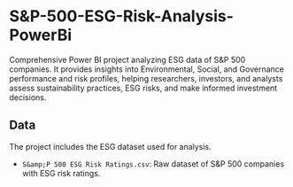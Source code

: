# S&P-500-ESG-Risk-Analysis-PowerBi
Comprehensive Power BI project analyzing ESG data of S&amp;P 500 companies. It provides insights into Environmental, Social, and Governance performance and risk profiles, helping researchers, investors, and analysts assess sustainability practices, ESG risks, and make informed investment decisions.




## Data

The project includes the ESG dataset used for analysis.

- `S&amp;P 500 ESG Risk Ratings.csv`: Raw dataset of S&P 500 companies with ESG risk ratings.
